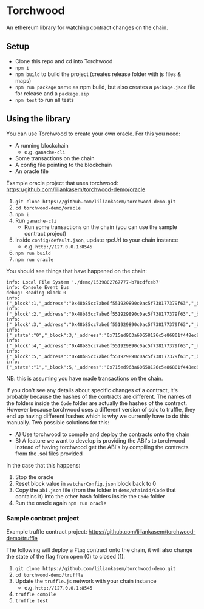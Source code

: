 # Torchwood

An ethereum library for watching contract changes on the chain.

## Setup
- Clone this repo and cd into Torchwood
-  `npm i`
-  `npm build` to build the project (creates release folder with js files & maps)
-  `npm run package` same as npm build, but also creates a `package.json` file for release and a `package.zip`
-  `npm test` to run all tests

## Using the library
You can use Torchwood to create your own oracle. For this you need:

- A running blockchain
    - e.g. `ganache-cli`
- Some transactions on the chain
- A config file pointing to the blockchain
- An oracle file

Example oracle project that uses torchwood: https://github.com/liliankasem/torchwood-demo/oracle

1. `git clone https://github.com/liliankasem/torchwood-demo.git`
2. `cd torchwood-demo/oracle`
3. `npm i`
4. Run `ganache-cli`
   - Run some transactions on the chain (you can use the sample contract project)
5. Inside `config/default.json`, update rpcUrl to your chain instance
    - e.g.  `http://127.0.0.1:8545`
6. `npm run build`
7. `npm run oracle`

You should see things that have happened on the chain:

``` LOG
info: Local File System './demo/1539802767777-b78cdfceb7'
info: Console Event Bus
debug: Reading Block 0
info: {"_block":1,"_address":"0x48b85cc7abe6f551929890c0ac5f738177379f63","_balance":"99.9464578"}
info: {"_block":2,"_address":"0x48b85cc7abe6f551929890c0ac5f738177379f63","_balance":"99.9464578"}
info: {"_block":3,"_address":"0x48b85cc7abe6f551929890c0ac5f738177379f63","_balance":"99.9464578"}
info: {"_state":"0","_block":3,"_address":"0x715ed963a60658126c5e86801f448ec8fee5ecc3","_balance":"0"}
info: {"_block":4,"_address":"0x48b85cc7abe6f551929890c0ac5f738177379f63","_balance":"99.9464578"}
info: {"_block":5,"_address":"0x48b85cc7abe6f551929890c0ac5f738177379f63","_balance":"99.9464578"}
info: {"_state":"1","_block":5,"_address":"0x715ed963a60658126c5e86801f448ec8fee5ecc3","_balance":"0"}
```

NB: this is assuming you have made transactions on the chain.

If you don't see any details about specific changes of a contract, it's probably because the hashes of the contracts are different. The names of the folders inside the `Code` folder are actually the hashes of the contract. However because torchwood uses a different version of solc to truffle, they end up having different hashes which is why we currently have to do this manually. Two possible solutions for this:

- A) Use torchwood to compile and deploy the contracts onto the chain
- B) A feature we want to develop is providing the ABI's to torchwood instead of having torchwood get the ABI's by compiling the contracts from the .sol files provided

In the case that this happens:

1. Stop the oracle
2. Reset block value in `watcherConfig.json` block back to 0
3. Copy the `abi.json` file (from the folder in `demo/chainid/Code` that contains it) into the other hash folders inside the `Code` folder
4. Run the oracle again `npm run oracle`

### Sample contract project
Example truffle contract project: https://github.com/liliankasem/torchwood-demo/truffle

The following will deploy a `Flag` contract onto the chain, it will also change the state of the flag from open (0) to closed (1).

1. `git clone https://github.com/liliankasem/torchwood-demo.git`
2. `cd torchwood-demo/truffle`
3. Update the `truffle.js` network with your chain instance
    - e.g.  `http://127.0.0.1:8545`
4. `truffle compile`
5. `truffle test`